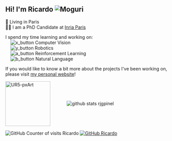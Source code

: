 ## Hi! I'm Ricardo <img src="https://user-images.githubusercontent.com/37745001/142774803-2c8df107-5239-4146-90d8-6a68e0c63321.png" alt="Moguri"/>  

📍 Living in Paris  
👨‍💻 I am a PhD Candidate at <a href="https://www.inria.fr/en">Inria Paris</a>  

I spend my time learning and working on:  
&nbsp;&nbsp;&nbsp;&nbsp;![x_button](https://user-images.githubusercontent.com/37745001/141998723-da828fdb-248d-4a48-b07f-030a8d863086.png) Computer Vision  
&nbsp;&nbsp;&nbsp;&nbsp;![y_button](https://user-images.githubusercontent.com/37745001/141998945-18c57638-1b95-4c31-8661-3e86d7a27015.png) Robotics  
&nbsp;&nbsp;&nbsp;&nbsp;![a_button](https://user-images.githubusercontent.com/37745001/141999142-8690ade1-f24a-45d3-aad1-187094734cbd.png) Reinforcement Learning  
&nbsp;&nbsp;&nbsp;&nbsp;![b_button](https://user-images.githubusercontent.com/37745001/141999149-f9bf5df9-31c1-4e25-ba2f-14d0f56a5b42.png) Natural Language  




<!--
**rjgpinel/rjgpinel** is a ✨ _special_ ✨ repository because its `README.md` (this file) appears on your GitHub profile.

Here are some ideas to get you started:

- 🔭 I’m currently working on ...
- 🌱 I’m currently learning ...
- 👯 I’m looking to collaborate on ...
- 🤔 I’m looking for help with ...
- 💬 Ask me about ...
- 📫 How to reach me: ...
- 😄 Pronouns: ...
- ⚡ Fun fact: ...
-->

If you would like to know a bit more about the projects I've been working on, please visit [my personal website](https://rjgpinel.github.io/)!  

<img align="center" src="https://user-images.githubusercontent.com/37745001/134813026-8a082d0f-aa50-4ec8-a912-93d82ffb6a00.png" alt="UR5-pxArt" height="140"/>  &nbsp;&nbsp;&nbsp;&nbsp;&nbsp;&nbsp;&nbsp;&nbsp;&nbsp;&nbsp;&nbsp; <img align="center" src="https://github-readme-stats.vercel.app/api?username=rjgpinel&show_icons=true&theme=dracula" alt="github stats rjgpinel" /> 

![GitHub Counter of visits Ricardo](https://komarev.com/ghpvc/?username=rjgpinel&color=lightgrey)
[![GitHub Ricardo](https://img.shields.io/github/followers/rjgpinel?label=follow&style=social)](https://github.com/rjgpinel)
